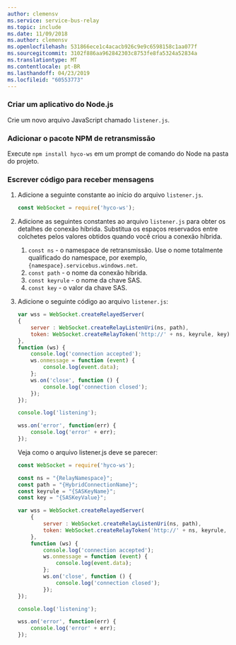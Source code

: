 ```yaml
---
author: clemensv
ms.service: service-bus-relay
ms.topic: include
ms.date: 11/09/2018
ms.author: clemensv
ms.openlocfilehash: 531866ece1c4acacb926c9e9c6598158c1aa077f
ms.sourcegitcommit: 3102f886aa962842303c8753fe8fa5324a52834a
ms.translationtype: MT
ms.contentlocale: pt-BR
ms.lasthandoff: 04/23/2019
ms.locfileid: "60553773"
---
```

### <a name="create-a-nodejs-application"></a>Criar um aplicativo do Node.js

Crie um novo arquivo JavaScript chamado `listener.js`.

### <a name="add-the-relay-npm-package"></a>Adicionar o pacote NPM de retransmissão

Execute `npm install hyco-ws` em um prompt de comando do Node na pasta do projeto.

### <a name="write-some-code-to-receive-messages"></a>Escrever código para receber mensagens

1. Adicione a seguinte constante ao início do arquivo `listener.js`.
   
    ```js
    const WebSocket = require('hyco-ws');
    ```
2. Adicione as seguintes constantes ao arquivo `listener.js` para obter os detalhes de conexão híbrida. Substitua os espaços reservados entre colchetes pelos valores obtidos quando você criou a conexão híbrida.
   
   1. `const ns` - o namespace de retransmissão. Use o nome totalmente qualificado do namespace, por exemplo, `{namespace}.servicebus.windows.net`.
   2. `const path` - o nome da conexão híbrida.
   3. `const keyrule` - o nome da chave SAS.
   4. `const key` - o valor da chave SAS.

3. Adicione o seguinte código ao arquivo `listener.js`:
   
    ```js
    var wss = WebSocket.createRelayedServer(
    {
        server : WebSocket.createRelayListenUri(ns, path),
        token: WebSocket.createRelayToken('http://' + ns, keyrule, key)
    }, 
    function (ws) {
        console.log('connection accepted');
        ws.onmessage = function (event) {
            console.log(event.data);
        };
        ws.on('close', function () {
            console.log('connection closed');
        });       
    });
   
    console.log('listening');
   
    wss.on('error', function(err) {
        console.log('error' + err);
    });
    ```
    Veja como o arquivo listener.js deve se parecer:
   
    ```js
    const WebSocket = require('hyco-ws');
   
    const ns = "{RelayNamespace}";
    const path = "{HybridConnectionName}";
    const keyrule = "{SASKeyName}";
    const key = "{SASKeyValue}";
   
    var wss = WebSocket.createRelayedServer(
        {
            server : WebSocket.createRelayListenUri(ns, path),
            token: WebSocket.createRelayToken('http://' + ns, keyrule, key)
        }, 
        function (ws) {
            console.log('connection accepted');
            ws.onmessage = function (event) {
                console.log(event.data);
            };
            ws.on('close', function () {
                console.log('connection closed');
            });       
    });
   
    console.log('listening');
   
    wss.on('error', function(err) {
        console.log('error' + err);
    });
    ```

